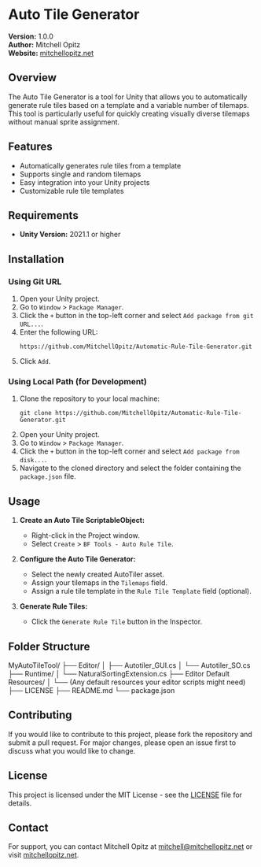 # Auto Tile Generator

**Version:** 1.0.0  
**Author:** Mitchell Opitz  
**Website:** [mitchellopitz.net](https://www.mitchellopitz.net)

## Overview

The Auto Tile Generator is a tool for Unity that allows you to automatically generate rule tiles based on a template and a variable number of tilemaps. This tool is particularly useful for quickly creating visually diverse tilemaps without manual sprite assignment.

## Features

- Automatically generates rule tiles from a template
- Supports single and random tilemaps
- Easy integration into your Unity projects
- Customizable rule tile templates

## Requirements

- **Unity Version:** 2021.1 or higher

## Installation

### Using Git URL

1. Open your Unity project.
2. Go to `Window` > `Package Manager`.
3. Click the `+` button in the top-left corner and select `Add package from git URL...`.
4. Enter the following URL:
    ```
    https://github.com/MitchellOpitz/Automatic-Rule-Tile-Generator.git
    ```
5. Click `Add`.

### Using Local Path (for Development)

1. Clone the repository to your local machine:
    ```
    git clone https://github.com/MitchellOpitz/Automatic-Rule-Tile-Generator.git
    ```
2. Open your Unity project.
3. Go to `Window` > `Package Manager`.
4. Click the `+` button in the top-left corner and select `Add package from disk...`.
5. Navigate to the cloned directory and select the folder containing the `package.json` file.

## Usage

1. **Create an Auto Tile ScriptableObject:**
    - Right-click in the Project window.
    - Select `Create` > `BF Tools - Auto Rule Tile`.

2. **Configure the Auto Tile Generator:**
    - Select the newly created AutoTiler asset.
    - Assign your tilemaps in the `Tilemaps` field.
    - Assign a rule tile template in the `Rule Tile Template` field (optional).

3. **Generate Rule Tiles:**
    - Click the `Generate Rule Tile` button in the Inspector.

## Folder Structure

MyAutoTileTool/
├── Editor/
│ ├── Autotiler_GUI.cs
│ └── Autotiler_SO.cs
├── Runtime/
│ └── NaturalSortingExtension.cs
├── Editor Default Resources/
│ └── (Any default resources your editor scripts might need)
├── LICENSE
├── README.md
└── package.json


## Contributing

If you would like to contribute to this project, please fork the repository and submit a pull request. For major changes, please open an issue first to discuss what you would like to change.

## License

This project is licensed under the MIT License - see the [LICENSE](LICENSE) file for details.

## Contact

For support, you can contact Mitchell Opitz at [mitchell@mitchellopitz.net](mailto:mitchell@mitchellopitz.net) or visit [mitchellopitz.net](https://www.mitchellopitz.net).
